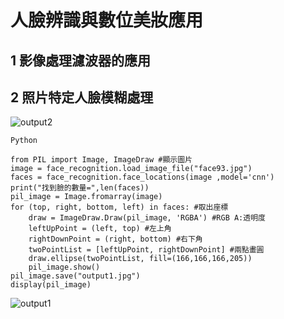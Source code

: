 # 人臉辨識與數位美妝應用
## 1 影像處理濾波器的應用
## 2 照片特定人臉模糊處理


![output2](https://user-images.githubusercontent.com/89370789/139787384-c9235558-9593-46ee-9b5b-00b8a3e52aae.jpg)
```
Python

from PIL import Image, ImageDraw #顯示圖片
image = face_recognition.load_image_file("face93.jpg")
faces = face_recognition.face_locations(image ,model='cnn')
print("找到臉的數量=",len(faces))
pil_image = Image.fromarray(image)
for (top, right, bottom, left) in faces: #取出座標
    draw = ImageDraw.Draw(pil_image, 'RGBA') #RGB A:透明度
    leftUpPoint = (left, top) #左上角
    rightDownPoint = (right, bottom) #右下角
    twoPointList = [leftUpPoint, rightDownPoint] #兩點畫圓
    draw.ellipse(twoPointList, fill=(166,166,166,205))
    pil_image.show()
pil_image.save("output1.jpg")
display(pil_image)
```

![output1](https://user-images.githubusercontent.com/89370789/139787389-ce15a8a7-a667-4100-8b70-a73d68595033.jpg)
